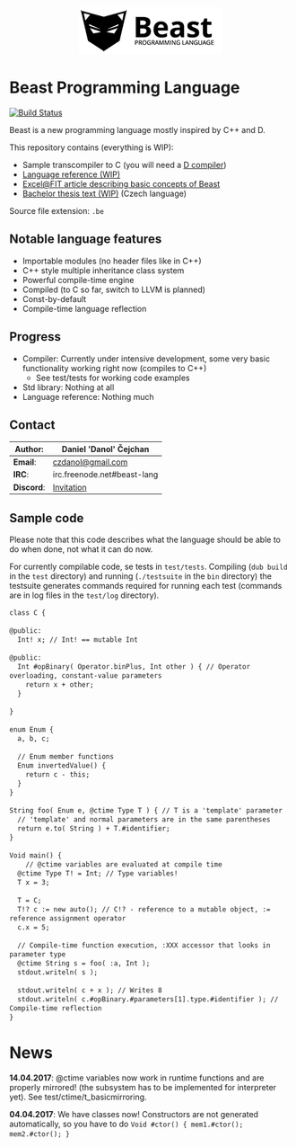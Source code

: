 
<p align="center">
	<img src="./doc/logo_256w.png">
</p>

# Beast Programming Language

[![Build Status](https://travis-ci.org/beast-lang/beast-dragon.svg?branch=master)](https://travis-ci.org/beast-lang/compiler)

Beast is a new programming language mostly inspired by C++ and D.

This repository contains (everything is WIP):

* Sample transcompiler to C (you will need a [D compiler](http://dlang.org/))
* [Language reference (WIP)](https://github.com/beast-lang/beast-dragon/blob/master/doc/reference/main.pdf)
* [Excel@FIT article describing basic concepts of Beast](https://github.com/beast-lang/beast-dragon/blob/master/doc/excel_article/2017-ExcelFIT-Beast.pdf)
* [Bachelor thesis text (WIP)](https://github.com/beast-lang/beast-dragon/blob/master/doc/bachelor_thesis_CZ/projekt.pdf) (Czech language)

Source file extension: `.be`

## Notable language features

* Importable modules (no header files like in C++)
* C++ style multiple inheritance class system
* Powerful compile-time engine
* Compiled (to C so far, switch to LLVM is planned)
* Const-by-default
* Compile-time language reflection

## Progress

* Compiler: Currently under intensive development, some very basic functionality working right now (compiles to C++)
	* See test/tests for working code examples
* Std library: Nothing at all
* Language reference: Nothing much

## Contact

| **Author**: | Daniel 'Danol' Čejchan |
| --- | --- |
| **Email**: | czdanol@gmail.com |
| **IRC**: | irc.freenode.net#beast-lang |
| **Discord**: | [Invitation](https://discord.gg/FMCQQdT) |

## Sample code

Please note that this code describes what the language should be able to do when done, not what it can do now.

For currently compilable code, se tests in ```test/tests```. Compiling (```dub build``` in the ```test``` directory) and running (```./testsuite``` in the ```bin``` directory) the testsuite generates commands required for running each test (commands are in log files in the ```test/log``` directory).

```beast
class C {

@public:
  Int! x; // Int! == mutable Int

@public:
  Int #opBinary( Operator.binPlus, Int other ) { // Operator overloading, constant-value parameters
    return x + other;
  }

}

enum Enum {
  a, b, c;

  // Enum member functions
  Enum invertedValue() {
    return c - this;
  }
}

String foo( Enum e, @ctime Type T ) { // T is a 'template' parameter
  // 'template' and normal parameters are in the same parentheses
  return e.to( String ) + T.#identifier; 
}

Void main() {
	// @ctime variables are evaluated at compile time
  @ctime Type T! = Int; // Type variables!
  T x = 3;

  T = C;
  T!? c := new auto(); // C!? - reference to a mutable object, := reference assignment operator
  c.x = 5;

  // Compile-time function execution, :XXX accessor that looks in parameter type
  @ctime String s = foo( :a, Int );
  stdout.writeln( s );

  stdout.writeln( c + x ); // Writes 8
  stdout.writeln( c.#opBinary.#parameters[1].type.#identifier ); // Compile-time reflection
}
```

# News
__14.04.2017__: @ctime variables now work in runtime functions and are properly mirrored! (the subsystem has to be implemented for interpreter yet). See test/ctime/t_basicmirroring.

__04.04.2017__: We have classes now! Constructors are not generated automatically, so you have to do ```Void #ctor() { mem1.#ctor(); mem2.#ctor(); }```